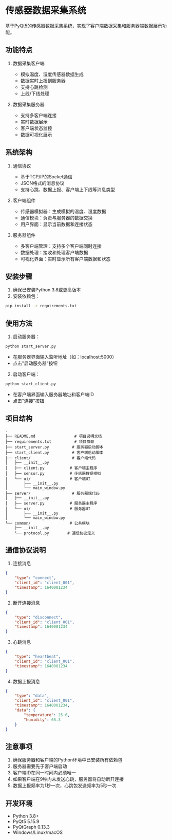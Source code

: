 # 传感器数据采集系统

基于PyQt5的传感器数据采集系统，实现了客户端数据采集和服务器端数据展示功能。

## 功能特点

1. 数据采集客户端
   - 模拟温度、湿度传感器数据生成
   - 数据实时上报到服务器
   - 支持心跳检测
   - 上线/下线处理

2. 数据采集服务器
   - 支持多客户端连接
   - 实时数据展示
   - 客户端状态监控
   - 数据可视化展示

## 系统架构

1. 通信协议
   - 基于TCP/IP的Socket通信
   - JSON格式的消息协议
   - 支持心跳、数据上报、客户端上下线等消息类型

2. 客户端组件
   - 传感器模拟器：生成模拟的温度、湿度数据
   - 通信模块：负责与服务器的数据交换
   - 用户界面：显示当前数据和连接状态

3. 服务器组件
   - 多客户端管理：支持多个客户端同时连接
   - 数据处理：接收和处理客户端数据
   - 可视化界面：实时显示所有客户端数据和状态

## 安装步骤

1. 确保已安装Python 3.8或更高版本
2. 安装依赖包：
```bash
pip install -r requirements.txt
```

## 使用方法

1. 启动服务器：
```bash
python start_server.py
```
- 在服务器界面输入监听地址（如：localhost:5000）
- 点击"启动服务器"按钮

2. 启动客户端：
```bash
python start_client.py
```
- 在客户端界面输入服务器地址和客户端ID
- 点击"连接"按钮

## 项目结构

```
.
├── README.md                 # 项目说明文档
├── requirements.txt          # 项目依赖
├── start_server.py          # 服务器启动脚本
├── start_client.py          # 客户端启动脚本
├── client/                  # 客户端代码
│   ├── __init__.py
│   ├── client.py           # 客户端主程序
│   ├── sensor.py           # 传感器数据模拟
│   └── ui/                 # 客户端UI
│       ├── __init__.py
│       └── main_window.py
├── server/                  # 服务器端代码
│   ├── __init__.py
│   ├── server.py           # 服务器主程序
│   └── ui/                 # 服务器UI
│       ├── __init__.py
│       └── main_window.py
└── common/                 # 公共模块
    ├── __init__.py
    └── protocol.py        # 通信协议定义
```

## 通信协议说明

1. 连接消息
```json
{
    "type": "connect",
    "client_id": "client_001",
    "timestamp": 1640001234
}
```

2. 断开连接消息
```json
{
    "type": "disconnect",
    "client_id": "client_001",
    "timestamp": 1640001234
}
```

3. 心跳消息
```json
{
    "type": "heartbeat",
    "client_id": "client_001",
    "timestamp": 1640001234
}
```

4. 数据上报消息
```json
{
    "type": "data",
    "client_id": "client_001",
    "timestamp": 1640001234,
    "data": {
        "temperature": 25.6,
        "humidity": 65.3
    }
}
```

## 注意事项

1. 确保服务器和客户端的Python环境中已安装所有依赖包
2. 服务器需要先于客户端启动
3. 客户端ID在同一时间内必须唯一
4. 如果客户端在9秒内未发送心跳，服务器将自动断开连接
5. 数据上报频率为1秒一次，心跳包发送频率为5秒一次

## 开发环境

- Python 3.8+
- PyQt5 5.15.9
- PyQtGraph 0.13.3
- Windows/Linux/macOS 